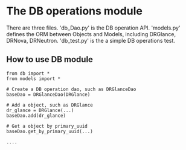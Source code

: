 # The DB operations module
There are three files.
'db_Dao.py' is the DB operation API.
'models.py' defines the ORM between Objects and Models, including DRGlance, DRNova, DRNeutron.
'db_test.py' is the a simple DB operations test.

## How to use DB module
```
from db import *
from models import *

# Create a DB operation dao, such as DRGlanceDao
baseDao = DRGlanceDao(DRGlance) 

# Add a object, such as DRGlance
dr_glance = DRGlance(...)
baseDao.add(dr_glance)

# Get a object by primary_uuid
baseDao.get_by_primary_uuid(...)

....

```
